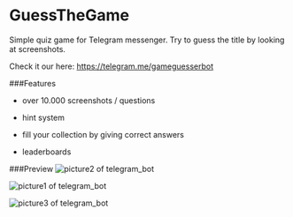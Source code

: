 # GuessTheGame

Simple quiz game for Telegram messenger. Try to guess the title by looking at screenshots.

Check it our here: https://telegram.me/gameguesserbot

###Features
- over 10.000 screenshots / questions

- hint system

- fill your collection by giving correct answers

- leaderboards

###Preview
 ![picture2 of telegram_bot](https://i.imgur.com/sXANtP3.png)
 
 ![picture1 of telegram_bot](https://i.imgur.com/hbi7VpI.png) 
 
![picture3 of telegram_bot](https://i.imgur.com/NocQ7sU.png)

